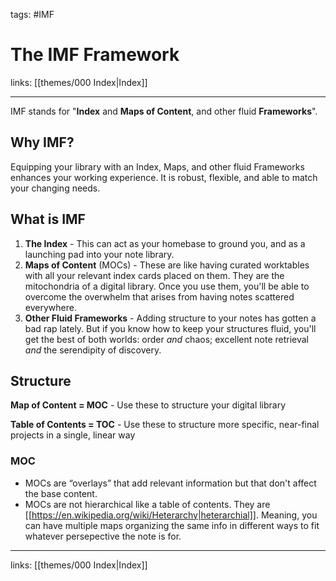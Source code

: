 tags: #IMF

# The IMF Framework

links: [[themes/000 Index|Index]]

---

IMF stands for "**Index** and **Maps of Content**, and other fluid **Frameworks**".

## Why IMF?

Equipping your library with an Index, Maps, and other fluid Frameworks enhances your working experience. It is robust, flexible, and able to match your changing needs.

## What is IMF

1. **The Index** - This can act as your homebase to ground you, and as a launching pad into your note library.
2. **Maps of Content** (MOCs) - These are like having curated worktables with all your relevant index cards placed on them. They are the mitochondria of a digital library. Once you use them, you'll be able to overcome the overwhelm that arises from having notes scattered everywhere.
3. **Other Fluid Frameworks** -  Adding structure to your notes has gotten a bad rap lately. But if you know how to keep your structures fluid, you'll get the best of both worlds: order *and* chaos; excellent note retrieval *and* the serendipity of discovery.

## Structure

**Map of Content = MOC** - Use these to structure your digital library

**Table of Contents = TOC** - Use these to structure more specific, near-final projects in a single, linear way

### MOC

- MOCs are “overlays” that add relevant information but that don't affect the base content. 
- MOCs are not hierarchical like a table of contents. They are [[https://en.wikipedia.org/wiki/Heterarchy|heterarchial]]. Meaning, you can have multiple maps organizing the same info in different ways to fit whatever persepective the note is for.

---
links: [[themes/000 Index|Index]]